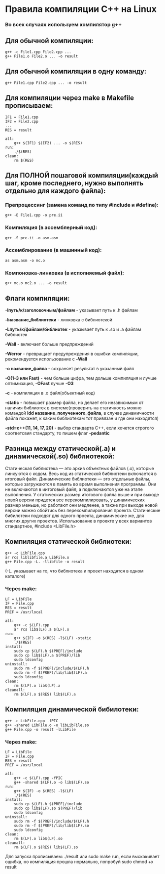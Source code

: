 # Правила компиляции C++ на Linux
### Во всех случаях используем компилятор g++

## Для обычной компиляции:
```
g++ -c File1.cpp File2.cpp ...
g++ File1.o File2.o ... -o result
```
## Для обычной компиляции в одну команду:
```g++ File1.cpp File2.cpp ... -o result```
## Для компиляции через make в Makefile прописываем:
```
IF1 = File1.cpp
IF2 = File2.cpp
...
RES = result

all:
	g++ $(IF1) $(IF2) ... -o $(RES)
run:
	./$(RES)
clean:
	rm $(RES)
```
## Для ПОЛНОЙ пошаговой компиляции(каждый шаг, кроме последнего, нужно выполнять отдельно для каждого файла):
### Препроцессинг (замена команд по типу #include и #define):
```g++ -E File1.cpp -o pre.ii```
### Компиляция (в ассемблерный код): 
```g++ -S pre.ii -o asm.asm```
### Ассемблирование (в машинный код):
```as asm.asm -o mc.o ```
### Компоновка-линковка (в исполняемый файл):
```g++ mc.o mc2.o ... -o result```

## Флаги компиляции:
**-Iпуть/к/заголовочным/файлам** - указывает путь к .h файлам

**-lназвание_библиотеки** - линковка с библиотекой

**-Lпуть/к/файлам/библиотек** - указывает путь к .so и .a файлам библиотек

**-Wall** - включает больше предпреждений

**-Werror** - превращает предупреждения в ошибки компиляции, рекомендуется использование с **-Wall**

**-o название_файла** - сохраняет результат в указанный файл

**-O(1-3 или Fast)** - чем больше цифра, тем дольше компиляция и лучше оптимизация, **-OFast** лучше **-O3**

**-с** - компиляция в .o файл(объектный код)

**-static** - повышает размер файла, но делает его независимым от наличия библиотек в системе(проверить на статичность можно командой **ldd название_полученного_файла**, в случае динамичности файла покажет, к каким библиотекам тот привязан и где они находятся)

**-std=c++(11, 14, 17, 20)** - выбор стандарта C++, если хочется строгого соответсвия стандарту, то пишем флаг **-pedantic**


## Разница между статической(.a) и динамической(.so) библиотекой:
Статическая библиотека — это архив объектных файлов (.o), которые линкуются с кодом. Весь код из статической библиотеки включается в итоговый файл.
Динамические библиотеки — это отдельные файлы, которые загружаются в память во время выполнения программы. Они не включаются в иитоговый файл, а подключаются уже на этапе выполнения.
У статических размер итогового файла выше и при выходе новой версии придется все перекомпилировать, у динамических размер меньше, но работают они медленее, а также при выходе новой версии можно обойтись без перекомпилирования проекта.
Статические бибилотеки подходят для одного проекта, динамические же, для многих других проектов.
Использование в проекте у всех вариантов стандартное, #include <LibFile.h>

## Компиляция статической библиотеки:
```
g++ -c LibFile.cpp
ar rcs liblibfile.a LibFile.o
g++ File.cpp -L. -llibfile -o result
```

(-L. указывает на то, что библиотека и проект находятся в одном каталоге)
### Через make:
```
LF = LibFile
IF = File.cpp
RES = result
PREF = /usr/local

all:
	g++ -c $(LF).cpp
	ar rcs lib$(LF).a $(LF).o
run:
	g++ $(IF) -o $(RES) -l$(LF) -static
	./$(RES)
install:
	sudo cp $(LF).h $(PREF)/include
	sudo cp lib$(LF).a $(PREF)/lib
	sudo ldconfig
uninstall:
	sudo rm -f $(PREF)/include/$(LF).h
	sudo rm -f $(PREF)/lib/lib$(LF).a
	sudo ldconfig
clean:
	rm $(LF).o lib$(LF).a
cleanall:
	rm $(LF).o $(RES) lib$(LF).a
```

## Компиляция динамической бибилотеки:
```
g++ -c LibFile.cpp -fPIC
g++ -shared LibFile.o -o libLibFile.so
g++ File.cpp -o result -lLibFile
```
### Через make:
```
LF = LibFile
IF = File.cpp
RES = result
PREF = /usr/local

all:
	g++ -c $(LF).cpp -fPIC
	g++ -shared $(LF).o -o lib$(LF).so
run:
	g++ $(IF) -o $(RES) -l$(LF)
	./$(RES)
install:
	sudo cp $(LF).h $(PREF)/include
	sudo cp lib$(LF).so $(PREF)/lib
	sudo ldconfig
uninstall:
	sudo rm -f $(PREF)/include/$(LF).h
	sudo rm -f $(PREF)/lib/lib$(LF).so
	sudo ldconfig
clean:
	rm $(LF).o lib$(LF).so
cleanall:
	rm $(LF).o $(RES) lib$(LF).so
```

Для запуска прописываем: ./result или sudo make run, если выскакивает ошибка, но компиляция прошла нормально, попробуй sudo chmod +x result
